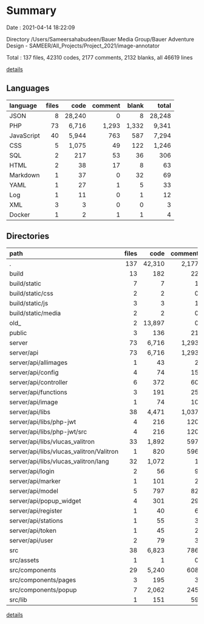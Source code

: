 # Summary

Date : 2021-04-14 18:22:09

Directory /Users/Sameersahabudeen/Bauer Media Group/Bauer Adventure Design - SAMEER/All_Projects/Project_2021/image-annotator

Total : 137 files,  42310 codes, 2177 comments, 2132 blanks, all 46619 lines

[details](details.md)

## Languages
| language | files | code | comment | blank | total |
| :--- | ---: | ---: | ---: | ---: | ---: |
| JSON | 8 | 28,240 | 0 | 8 | 28,248 |
| PHP | 73 | 6,716 | 1,293 | 1,332 | 9,341 |
| JavaScript | 40 | 5,944 | 763 | 587 | 7,294 |
| CSS | 5 | 1,075 | 49 | 122 | 1,246 |
| SQL | 2 | 217 | 53 | 36 | 306 |
| HTML | 2 | 38 | 17 | 8 | 63 |
| Markdown | 1 | 37 | 0 | 32 | 69 |
| YAML | 1 | 27 | 1 | 5 | 33 |
| Log | 1 | 11 | 0 | 1 | 12 |
| XML | 3 | 3 | 0 | 0 | 3 |
| Docker | 1 | 2 | 1 | 1 | 4 |

## Directories
| path | files | code | comment | blank | total |
| :--- | ---: | ---: | ---: | ---: | ---: |
| . | 137 | 42,310 | 2,177 | 2,132 | 46,619 |
| build | 13 | 182 | 22 | 13 | 217 |
| build/static | 7 | 7 | 1 | 0 | 8 |
| build/static/css | 2 | 2 | 0 | 0 | 2 |
| build/static/js | 3 | 3 | 1 | 0 | 4 |
| build/static/media | 2 | 2 | 0 | 0 | 2 |
| old_ | 2 | 13,897 | 0 | 2 | 13,899 |
| public | 3 | 136 | 21 | 13 | 170 |
| server | 73 | 6,716 | 1,293 | 1,332 | 9,341 |
| server/api | 73 | 6,716 | 1,293 | 1,332 | 9,341 |
| server/api/allimages | 1 | 43 | 2 | 8 | 53 |
| server/api/config | 4 | 74 | 15 | 23 | 112 |
| server/api/controller | 6 | 372 | 60 | 96 | 528 |
| server/api/functions | 3 | 191 | 25 | 28 | 244 |
| server/api/image | 1 | 74 | 10 | 9 | 93 |
| server/api/libs | 38 | 4,471 | 1,037 | 860 | 6,368 |
| server/api/libs/php-jwt | 4 | 216 | 120 | 27 | 363 |
| server/api/libs/php-jwt/src | 4 | 216 | 120 | 27 | 363 |
| server/api/libs/vlucas_valitron | 33 | 1,892 | 597 | 221 | 2,710 |
| server/api/libs/vlucas_valitron/Valitron | 1 | 820 | 596 | 161 | 1,577 |
| server/api/libs/vlucas_valitron/lang | 32 | 1,072 | 1 | 60 | 1,133 |
| server/api/login | 2 | 56 | 9 | 15 | 80 |
| server/api/marker | 1 | 101 | 2 | 10 | 113 |
| server/api/model | 5 | 797 | 82 | 195 | 1,074 |
| server/api/popup_widget | 4 | 301 | 29 | 42 | 372 |
| server/api/register | 1 | 40 | 6 | 7 | 53 |
| server/api/stations | 1 | 55 | 3 | 9 | 67 |
| server/api/token | 1 | 45 | 2 | 9 | 56 |
| server/api/user | 2 | 79 | 3 | 8 | 90 |
| src | 38 | 6,823 | 786 | 695 | 8,304 |
| src/assets | 1 | 1 | 0 | 0 | 1 |
| src/components | 29 | 5,240 | 608 | 493 | 6,341 |
| src/components/pages | 3 | 195 | 3 | 21 | 219 |
| src/components/popup | 7 | 2,062 | 245 | 141 | 2,448 |
| src/lib | 1 | 151 | 59 | 38 | 248 |

[details](details.md)